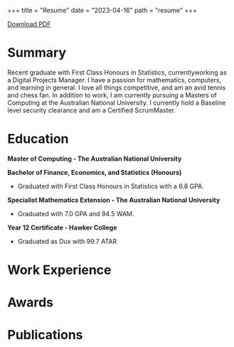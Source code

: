 +++
title = "Resume"
date = "2023-04-16"
path = "resume"
+++ 

<a id="raw-url" href="https://raw.githubusercontent.com/jackwrfuller/jackwrfuller.github.io/main/content/pdfs/resume.pdf">Download PDF</a>

# Summary
Recent graduate with First Class Honours in Statistics, currentlyworking as a Digital Projects Manager. I have a passion for mathematics, computers,
and learning in general. I love all things competitive, and am an avid tennis and chess fan. In addition to work, I am currently pursuing a Masters
of Computing at the Australian National University. I currently hold a Baseline level security clearance and am a Certified ScrumMaster.

# Education

**Master of Computing - The Australian National University**

**Bachelor of Finance, Economics, and Statistics (Honours)**
- Graduated with First Class Honours in Statistics with a 6.8 GPA.

**Specialist Mathematics Extension - The Australian National University**
- Graduated with 7.0 GPA and 94.5 WAM.

**Year 12 Certificate - Hawker College**
- Graduated as Dux with 99.7 ATAR

# Work Experience

# Awards

# Publications



